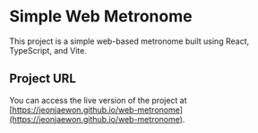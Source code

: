 # Simple Web Metronome

This project is a simple web-based metronome built using React, TypeScript, and Vite.

## Project URL

You can access the live version of the project at [https://jeonjaewon.github.io/web-metronome](https://jeonjaewon.github.io/web-metronome).

